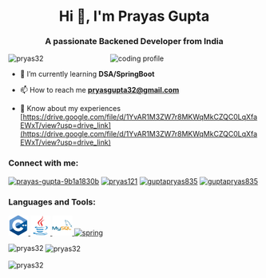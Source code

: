 <h1 align="center">Hi 👋, I'm Prayas Gupta</h1>
<h3 align="center">A passionate Backened Developer from India</h3>
<img align="right" width="300" alt="coding profile" src="https://as2.ftcdn.net/v2/jpg/05/68/98/15/1000_F_568981524_2irG4VUSs06xbahAihTpkuSfxKkw8FqX.jpg" >
<p align="left"> <img src="https://komarev.com/ghpvc/?username=pryas32&label=Profile%20views&color=0e75b6&style=flat" alt="pryas32" /> </p>


- 🔭 I’m currently learning **DSA/SpringBoot**

- 📫 How to reach me **pryasgupta32@gmail.com**

- 📄 Know about my experiences [https://drive.google.com/file/d/1YvAR1M3ZW7r8MKWqMkCZQC0LqXfaEWxT/view?usp=drive_link](https://drive.google.com/file/d/1YvAR1M3ZW7r8MKWqMkCZQC0LqXfaEWxT/view?usp=drive_link)

<h3 align="left">Connect with me:</h3>
<p align="left">
<a href="https://linkedin.com/in/prayas-gupta-9b1a1830b" target="blank"><img align="center" src="https://raw.githubusercontent.com/rahuldkjain/github-profile-readme-generator/master/src/images/icons/Social/linked-in-alt.svg" alt="prayas-gupta-9b1a1830b" height="30" width="40" /></a>
<a href="https://www.hackerrank.com/pryas121" target="blank"><img align="center" src="https://raw.githubusercontent.com/rahuldkjain/github-profile-readme-generator/master/src/images/icons/Social/hackerrank.svg" alt="pryas121" height="30" width="40" /></a>
<a href="https://www.leetcode.com/guptapryas835" target="blank"><img align="center" src="https://raw.githubusercontent.com/rahuldkjain/github-profile-readme-generator/master/src/images/icons/Social/leet-code.svg" alt="guptapryas835" height="30" width="40" /></a>
<a href="https://auth.geeksforgeeks.org/user/guptapryas835" target="blank"><img align="center" src="https://raw.githubusercontent.com/rahuldkjain/github-profile-readme-generator/master/src/images/icons/Social/geeks-for-geeks.svg" alt="guptapryas835" height="30" width="40" /></a>
</p>

<h3 align="left">Languages and Tools:</h3>
<p align="left"> <a href="https://www.w3schools.com/cpp/" target="_blank" rel="noreferrer"> <img src="https://raw.githubusercontent.com/devicons/devicon/master/icons/cplusplus/cplusplus-original.svg" alt="cplusplus" width="40" height="40"/> </a> <a href="https://www.java.com" target="_blank" rel="noreferrer"> <img src="https://raw.githubusercontent.com/devicons/devicon/master/icons/java/java-original.svg" alt="java" width="40" height="40"/> </a> <a href="https://www.mysql.com/" target="_blank" rel="noreferrer"> <img src="https://raw.githubusercontent.com/devicons/devicon/master/icons/mysql/mysql-original-wordmark.svg" alt="mysql" width="40" height="40"/> </a> <a href="https://spring.io/" target="_blank" rel="noreferrer"> <img src="https://www.vectorlogo.zone/logos/springio/springio-icon.svg" alt="spring" width="40" height="40"/> </a> </p>

<p><img align="left" src="https://github-readme-stats.vercel.app/api/top-langs?username=pryas32&show_icons=true&locale=en&layout=compact" alt="pryas32" /></p>

<p>&nbsp;<img align="center" src="https://github-readme-stats.vercel.app/api?username=pryas32&show_icons=true&locale=en" alt="pryas32" /></p>

<p><img align="center" src="https://github-readme-streak-stats.herokuapp.com/?user=pryas32&" alt="pryas32" /></p>
